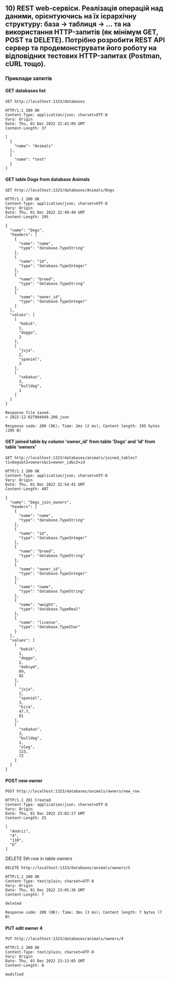 ## 10) REST web-сервіси. Реалізація операцій над даними, орієнтуючись на їх ієрархічну структуру: база -> таблиця -> ... та на використання HTTP-запитів (як мінімум GET, POST та DELETE). Потрібно розробити REST API сервер та продемонструвати його роботу на відповідних тестових HTTP-запитах (Postman, cURL тощо).

### Приклади запитів
#### GET databases list
```
GET http://localhost:1323/databases

HTTP/1.1 200 OK
Content-Type: application/json; charset=UTF-8
Vary: Origin
Date: Thu, 01 Dec 2022 22:42:09 GMT
Content-Length: 37

[
  {
    "name": "Animals"
  },
  {
    "name": "test"
  }
]
```

#### GET table Dogs from database Animals
```
GET http://localhost:1323/databases/Animals/Dogs

HTTP/1.1 200 OK
Content-Type: application/json; charset=UTF-8
Vary: Origin
Date: Thu, 01 Dec 2022 22:49:49 GMT
Content-Length: 295

{
  "name": "Dogs",
  "headers": [
    {
      "name": "name",
      "type": "database.TypeString"
    },
    {
      "name": "id",
      "type": "database.TypeInteger"
    },
    {
      "name": "breed",
      "type": "database.TypeString"
    },
    {
      "name": "owner_id",
      "type": "database.TypeInteger"
    }
  ],
  "values": [
    [
      "bobik",
      1,
      "doggo",
      2
    ],
    [
      "juja",
      2,
      "spaniel",
      3
    ],
    [
      "sobakus",
      3,
      "bulldog",
      1
    ]
  ]
}

Response file saved.
> 2022-12-02T004949.200.json

Response code: 200 (OK); Time: 2ms (2 ms); Content length: 295 bytes (295 B)

```

#### GET joined table by column 'owner_id' from table 'Dogs' and 'id' from table 'owners'
```
GET http://localhost:1323/databases/animals/joined_tables?t1=Dogs&t2=owners&c1=owner_id&c2=id

HTTP/1.1 200 OK
Content-Type: application/json; charset=UTF-8
Vary: Origin
Date: Thu, 01 Dec 2022 22:54:41 GMT
Content-Length: 487

{
  "name": "Dogs_join_owners",
  "headers": [
    {
      "name": "name",
      "type": "database.TypeString"
    },
    {
      "name": "id",
      "type": "database.TypeInteger"
    },
    {
      "name": "breed",
      "type": "database.TypeString"
    },
    {
      "name": "owner_id",
      "type": "database.TypeInteger"
    },
    {
      "name": "name",
      "type": "database.TypeString"
    },
    {
      "name": "weight",
      "type": "database.TypeReal"
    },
    {
      "name": "license",
      "type": "database.TypeChar"
    }
  ],
  "values": [
    [
      "bobik",
      1,
      "doggo",
      2,
      "maksym",
      69,
      82
    ],
    [
      "juja",
      2,
      "spaniel",
      3,
      "kira",
      47.7,
      81
    ],
    [
      "sobakus",
      3,
      "bulldog",
      1,
      "oleg",
      123,
      72
    ]
  ]
}
```

#### POST new owner
```
POST http://localhost:1323/databases/animals/owners/new_row

HTTP/1.1 201 Created
Content-Type: application/json; charset=UTF-8
Vary: Origin
Date: Thu, 01 Dec 2022 23:02:27 GMT
Content-Length: 25

[
  "Andrii",
  "4",
  "110",
  "G"
]

```

DELETE 5th row in table owners
```
DELETE http://localhost:1323/databases/animals/owners/5

HTTP/1.1 200 OK
Content-Type: text/plain; charset=UTF-8
Vary: Origin
Date: Thu, 01 Dec 2022 23:05:36 GMT
Content-Length: 7

deleted

Response code: 200 (OK); Time: 3ms (3 ms); Content length: 7 bytes (7 B)
```

#### PUT edit owner 4
```
PUT http://localhost:1323/databases/animals/owners/4

HTTP/1.1 200 OK
Content-Type: text/plain; charset=UTF-8
Vary: Origin
Date: Thu, 01 Dec 2022 23:13:05 GMT
Content-Length: 8

modified
```

